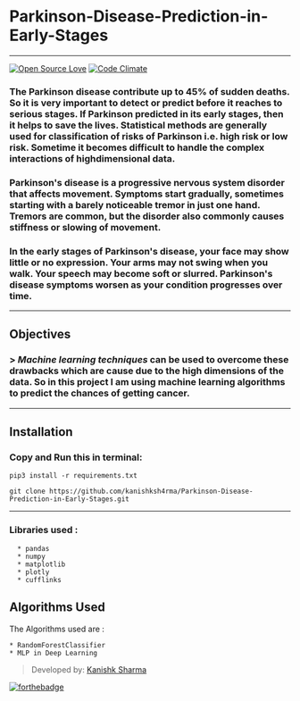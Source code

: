 # Parkinson-Disease-Prediction-in-Early-Stages
---

[![Open Source Love](https://badges.frapsoft.com/os/v3/open-source.svg?v=102)](https://github.com/kanishksh4rma/Cancer-Prediction-in-Early-stages) [![Code Climate](https://codeclimate.com/github/boennemann/badges.svg)](https://github.com/kanishksh4rma/Cancer-Prediction-in-Early-stages)

### The Parkinson disease contribute up to 45% of sudden deaths. So it is very important to detect or predict before it reaches to serious stages. If Parkinson predicted in its early stages, then it helps to save the lives. Statistical methods are generally used for classification of risks of Parkinson i.e. high risk or low risk. Sometime it becomes difficult to handle the complex interactions of highdimensional data.

### Parkinson's disease is a progressive nervous system disorder that affects movement. Symptoms start gradually, sometimes starting with a barely noticeable tremor in just one hand. Tremors are common, but the disorder also commonly causes stiffness or slowing of movement.

### In the early stages of Parkinson's disease, your face may show little or no expression. Your arms may not swing when you walk. Your speech may become soft or slurred. Parkinson's disease symptoms worsen as your condition progresses over time.

---

## Objectives

### >  *Machine learning techniques* can be used to overcome these drawbacks which are cause due to the high dimensions of the data. So in this project I am using machine learning algorithms to predict the chances of getting cancer.
---


## **Installation**

### Copy and Run this in terminal: 

```
pip3 install -r requirements.txt

git clone https://github.com/kanishksh4rma/Parkinson-Disease-Prediction-in-Early-Stages.git
```
---

### Libraries used : 
```
  * pandas
  * numpy
  * matplotlib
  * plotly
  * cufflinks
```

## Algorithms Used

The Algorithms used are : 

	* RandomForestClassifier
  	* MLP in Deep Learning
	  

> Developed by: [Kanishk Sharma]('github.com/kanishksh4rma')

[![forthebadge](https://forthebadge.com/images/badges/built-with-love.svg)](https://github.com/kanishksh4rma/Cancer-Prediction-in-Early-stages)
